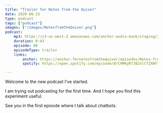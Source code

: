 ```yaml
---
title: "Trailer for Notes from the Quiver"
date: 2020-06-23
type: podcast
tags: ["podcast"]
images: ["/images/NotesfromtheQuiver.png"]
podcast:
    mp3: https://s3-us-west-2.amazonaws.com/anchor-audio-bank/staging/2020-5-23/84603565-44100-2-4dd670f817b34.m4a
    duration: 0:43
    episode: 00
    episodeType: trailer 
    links:
        anchor: https://anchor.fm/notesfromthequiver/episodes/Notes-from-the-Quiver---Trailer-efq4r8
        spotify: https://open.spotify.com/episode/0rCHMKyR7JB2nlCfZXWYtX

---
```


Welcome to the new podcast I've started.

I am trying out podcasting for the first time. And I hope you find this experiment useful.

See you in the first episode where I talk about chatbots.

